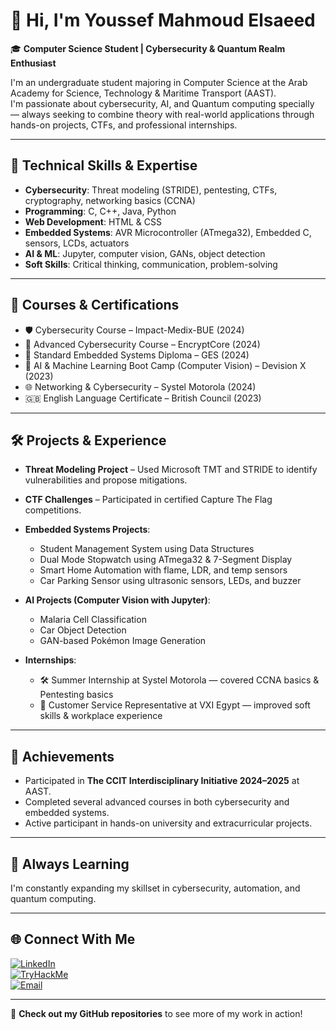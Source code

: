 # 👋 Hi, I'm Youssef Mahmoud Elsaeed

🎓 **Computer Science Student | Cybersecurity & Quantum Realm Enthusiast**

I'm an undergraduate student majoring in Computer Science at the Arab Academy for Science, Technology & Maritime Transport (AAST).  
I'm passionate about cybersecurity, AI, and Quantum computing specially — always seeking to combine theory with real-world applications through hands-on projects, CTFs, and professional internships.

---

## 🧠 Technical Skills & Expertise

- **Cybersecurity**: Threat modeling (STRIDE), pentesting, CTFs, cryptography, networking basics (CCNA)
- **Programming**: C, C++, Java, Python
- **Web Development**: HTML & CSS
- **Embedded Systems**: AVR Microcontroller (ATmega32), Embedded C, sensors, LCDs, actuators
- **AI & ML**: Jupyter, computer vision, GANs, object detection
- **Soft Skills**: Critical thinking, communication, problem-solving

---

## 💼 Courses & Certifications

- 🛡️ Cybersecurity Course – Impact-Medix-BUE (2024)
- 🔐 Advanced Cybersecurity Course – EncryptCore (2024)
- 🔌 Standard Embedded Systems Diploma – GES (2024)
- 🧠 AI & Machine Learning Boot Camp (Computer Vision) – Devision X (2023)
- 🌐 Networking & Cybersecurity – Systel Motorola (2024)
- 🇬🇧 English Language Certificate – British Council (2023)

---

## 🛠️ Projects & Experience

- **Threat Modeling Project** – Used Microsoft TMT and STRIDE to identify vulnerabilities and propose mitigations.
- **CTF Challenges** – Participated in certified Capture The Flag competitions.
- **Embedded Systems Projects**:
  - Student Management System using Data Structures
  - Dual Mode Stopwatch using ATmega32 & 7-Segment Display
  - Smart Home Automation with flame, LDR, and temp sensors
  - Car Parking Sensor using ultrasonic sensors, LEDs, and buzzer

- **AI Projects (Computer Vision with Jupyter)**:
  - Malaria Cell Classification
  - Car Object Detection
  - GAN-based Pokémon Image Generation

- **Internships**:
  - 🛠️ Summer Internship at Systel Motorola — covered CCNA basics & Pentesting basics
  - 💬 Customer Service Representative at VXI Egypt — improved soft skills & workplace experience

---

## 🏅 Achievements

- Participated in **The CCIT Interdisciplinary Initiative 2024–2025** at AAST.
- Completed several advanced courses in both cybersecurity and embedded systems.
- Active participant in hands-on university and extracurricular projects.

---

## 🌱 Always Learning

I'm constantly expanding my skillset in cybersecurity, automation, and quantum computing.

---

## 🌐 Connect With Me

[![LinkedIn](https://img.shields.io/badge/LinkedIn-0077B5?style=flat&logo=linkedin&logoColor=white)](https://www.linkedin.com/in/youssef-mahmoud-423525237/)  
[![TryHackMe](https://img.shields.io/badge/TryHackMe-212C42?style=flat&logo=tryhackme&logoColor=red)](https://tryhackme.com/p/ozark21)  
[![Email](https://img.shields.io/badge/Email-D14836?style=flat&logo=gmail&logoColor=white)](mailto:dodger.troll852@gmail.com)

---

🧩 **Check out my GitHub repositories** to see more of my work in action!

